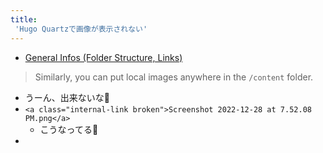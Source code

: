 ```yaml
---
title:
 'Hugo Quartzで画像が表示されない'
---
```

- [General Infos (Folder Structure, Links)](https://glossary.airbyte.com/term/general-infos#:~:text=image/)
> Similarly, you can put local images anywhere in the `/content` folder.
- うーん、出来ないな💭
- `<a class="internal-link broken">Screenshot 2022-12-28 at 7.52.08 PM.png</a>`
	- こうなってる💭
- 